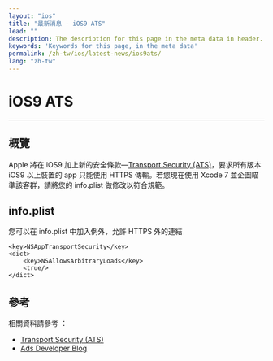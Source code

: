 ```yaml
---
layout: "ios"
title: "最新消息 - iOS9 ATS"
lead: ""
description: The description for this page in the meta data in header.
keywords: 'Keywords for this page, in the meta data'
permalink: /zh-tw/ios/latest-news/ios9ats/
lang: "zh-tw"
---
```

# iOS9 ATS
---
## 概覽
Apple 將在 iOS9 加上新的安全條款—[Transport Security
(ATS)]，要求所有版本 iOS9 以上裝置的 app 只能使用 HTTPS
傳輸。若您現在使用 Xcode 7 並企圖瞄準該客群，請將您的 info.plist
做修改以符合規範。


## info.plist
您可以在 info.plist 中加入例外，允許 HTTPS 外的連結

    <key>NSAppTransportSecurity</key>
    <dict>
        <key>NSAllowsArbitraryLoads</key>
        <true/>
    </dict>


## 參考
相關資料請參考 ：

- [Transport Security (ATS)]
- [Ads Developer Blog]


[Transport Security (ATS)]: https://developer.apple.com/library/prerelease/ios/technotes/App-Transport-Security-Technote/|App
[Ads Developer Blog]: http://googleadsdeveloper.blogspot.tw/2015/08/handling-app-transport-security-in-ios-9.html|Google
